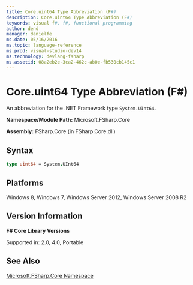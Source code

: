 ```yaml
---
title: Core.uint64 Type Abbreviation (F#)
description: Core.uint64 Type Abbreviation (F#)
keywords: visual f#, f#, functional programming
author: dend
manager: danielfe
ms.date: 05/16/2016
ms.topic: language-reference
ms.prod: visual-studio-dev14
ms.technology: devlang-fsharp
ms.assetid: 08a2eb2e-3ca2-462c-ab0e-fb530cb145c1 
---
```


# Core.uint64 Type Abbreviation (F#)

An abbreviation for the .NET Framework type `System.UInt64`.

**Namespace/Module Path:** Microsoft.FSharp.Core

**Assembly:** FSharp.Core (in FSharp.Core.dll)


## Syntax

```fsharp
type uint64 = System.UInt64
```

## Platforms
Windows 8, Windows 7, Windows Server 2012, Windows Server 2008 R2

## Version Information
**F# Core Library Versions**

Supported in: 2.0, 4.0, Portable

## See Also
[Microsoft.FSharp.Core Namespace](Microsoft.FSharp.Core-Namespace-%5BFSharp%5D.md)